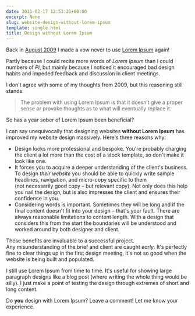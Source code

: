 ```yaml
---
date: 2011-02-17 12:53:21+00:00
excerpt: None
slug: website-design-without-lorem-ipsum
template: single.html
title: Design without Lorem Ipsum
---
```


Back in [August 2009](/2009/08/31/designing-with-placeholder-text/) I made a vow never to use [Lorem Ipsum](http://lipsum.com/) again!

Partly because I could recite more words of *Lorem Ipsum* than I could numbers of *Pi*, but mainly because I noticed it encouraged bad design habits and impeded feedback and discussion in client meetings.

I don't agree with some of my thoughts from 2009, but this reasoning still stands:

> The problem with using Lorem Ipsum is that it doesn’t give a proper sense or provoke thoughts as to what will eventually replace it.

So has a year sober of Lorem Ipsum been beneficial?

I can say unequivocally that designing websites **without Lorem Ipsum** has improved my website design massively. Here's three reasons why:

* Design looks more professional and bespoke. You're probably charging the client a lot more than the cost of a stock template, so don't make it look like one.
* It forces you to acquire a deeper understanding of the client's business. To design *their website* you should be able to quickly write sample headlines, navigation, and micro-copy specific to them (not necessarily good copy – but relevant copy). Not only does this help you nail the design, but is also impresses the client and ensures their confidence in you.
* Considering words is important. Sometimes they will be long and if the final content doesn't fit into your design – that's your fault. There are always reasonable limitations to content length. With a design that considers this from the start the boundaries will be understood and worked around by both designer and client.


These benefits are invaluable to a successful project. Any misunderstanding of the brief and client are caught *early*. It's perfectly fine to clear things up in the first design meeting, it's not so good when the website is being built and populated.

I still use Lorem Ipsum from time to time. It's useful for showing large paragraph designs like a blog post (where writing the whole thing would be silly). I just make a point of testing the design through extremes of short and long content.

Do **you** design with Lorem Ipsum? Leave a comment! Let me know your experience.
